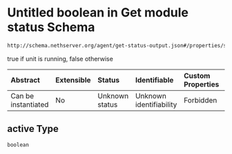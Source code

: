# Untitled boolean in Get module status Schema

```txt
http://schema.nethserver.org/agent/get-status-output.json#/properties/services/items/properties/active
```

true if unit is running, false otherwise

| Abstract            | Extensible | Status         | Identifiable            | Custom Properties | Additional Properties | Access Restrictions | Defined In                                                                      |
| :------------------ | :--------- | :------------- | :---------------------- | :---------------- | :-------------------- | :------------------ | :------------------------------------------------------------------------------ |
| Can be instantiated | No         | Unknown status | Unknown identifiability | Forbidden         | Allowed               | none                | [get-status-output.json\*](agent/get-status-output.json "open original schema") |

## active Type

`boolean`
